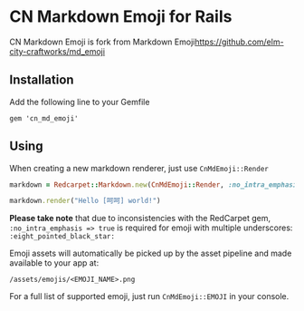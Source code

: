 # CN Markdown Emoji for Rails

CN Markdown Emoji is fork from Markdown Emoji<https://github.com/elm-city-craftworks/md_emoji>


## Installation

Add the following line to your Gemfile

```
gem 'cn_md_emoji'
```

## Using

When creating a new markdown renderer, just use `CnMdEmoji::Render`

```ruby
markdown = Redcarpet::Markdown.new(CnMdEmoji::Render, :no_intra_emphasis => true)

markdown.render("Hello [呵呵] world!")
```

__Please take note__ that due to inconsistencies with the RedCarpet gem,
`:no_intra_emphasis => true` is required for emoji with multiple underscores:
`:eight_pointed_black_star:`

Emoji assets will automatically be picked up by the asset pipeline and made
available to your app at:

`/assets/emojis/<EMOJI_NAME>.png`

For a full list of supported emoji, just run `CnMdEmoji::EMOJI` in your console.

